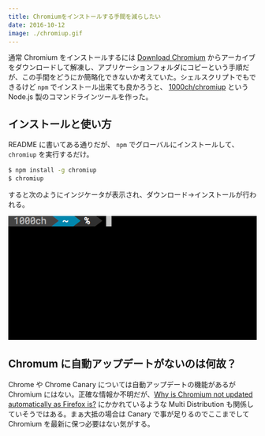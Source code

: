 ```yaml
---
title: Chromiumをインストールする手間を減らしたい
date: 2016-10-12
image: ./chromiup.gif
---
```


通常 Chromium をインストールするには [Download Chromium](https://download-chromium.appspot.com/) からアーカイブをダウンロードして解凍し、アプリケーションフォルダにコピーという手順だが、この手間をどうにか簡略化できないか考えていた。シェルスクリプトでもできるけど `npm` でインストール出来ても良かろうと、 [1000ch/chromiup](https://github.com/1000ch/chromiup) という Node.js 製のコマンドラインツールを作った。

## インストールと使い方

README に書いてある通りだが、 `npm` でグローバルにインストールして、 `chromiup` を実行するだけ。

```bash
$ npm install -g chromiup
$ chromiup
```

すると次のようにインジケータが表示され、ダウンロード→インストールが行われる。

![chromiup で Chromium をインストールする](./chromiup.gif)

## Chromum に自動アップデートがないのは何故？

Chrome や Chrome Canary については自動アップデートの機能があるが Chromium にはない。正確な情報か不明だが、[Why is Chromium not updated automatically as Firefox is?](http://askubuntu.com/questions/166931/why-is-chromium-not-updated-automatically-as-firefox-is) にかかれているような Multi Distribution も関係していそうではある。まぁ大抵の場合は Canary で事が足りるのでここまでして Chromium を最新に保つ必要はない気がする。
